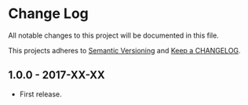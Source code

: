 # Change Log

All notable changes to this project will be documented in this file.

This projects adheres to [Semantic Versioning](http://semver.org/) and [Keep a CHANGELOG](http://keepachangelog.com/).

## 1.0.0 - 2017-XX-XX
- First release.

[unreleased]: https://github.com/wp-pay-extensions/restrict-content-pro/compare/1.0.0...HEAD